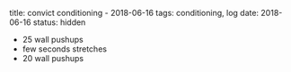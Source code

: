 title: convict conditioning - 2018-06-16
tags: conditioning, log
date: 2018-06-16
status: hidden

- 25 wall pushups
- few seconds stretches
- 20 wall pushups
